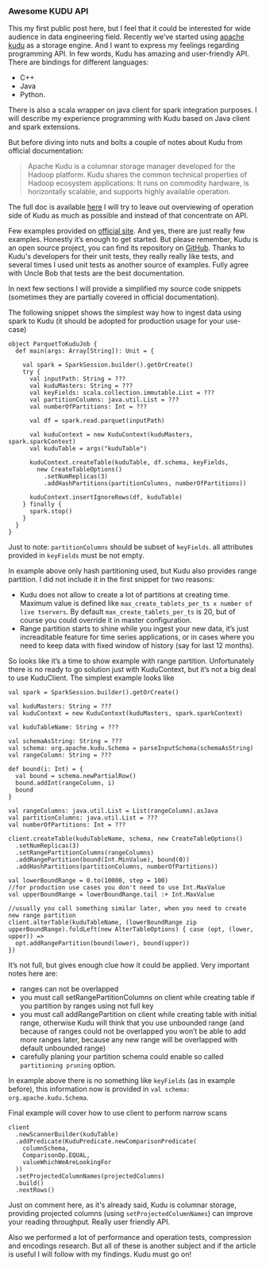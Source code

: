 ### Awesome KUDU API
This my first public post here, but I feel that it could be interested for wide audience in data engineering field.
Recently we’ve started using [apache kudu](https://kudu.apache.org) as a storage engine. And I want to express my feelings regarding programming API.
In few words, Kudu has amazing and user-friendly API. There are bindings for different languages:
* C++
* Java
* Python.

There is also a scala wrapper on java client for spark integration purposes.
I will describe my experience programming with Kudu based on Java client and spark extensions.
 
But before diving into nuts and bolts a couple of notes about Kudu from official documentation:
> Apache Kudu is a columnar storage manager developed for the Hadoop platform. Kudu shares the common technical properties of Hadoop ecosystem applications: It runs on commodity hardware, is horizontally scalable, and supports highly available operation.

The full doc is available [here](https://www.cloudera.com/documentation/kudu/latest/PDF/cloudera-kudu.pdf)
I will try to leave out overviewing of operation side of Kudu as much as possible and instead of that concentrate on API.

Few examples provided on [official site](https://kudu.apache.org/docs/developing.html#_working_examples).
And yes, there are just really few examples. Honestly it’s enough to get started. But please remember, Kudu is an open source project, you can find its repository on [GitHub](https://github.com/apache/kudu). Thanks to Kudu's developers for their unit tests, they really really like tests, and several times I used unit tests as another source of examples. Fully agree with Uncle Bob that tests are the best documentation.

In next few sections I will provide a simplified my source code snippets (sometimes they are partially covered in official documentation).

The following snippet shows the simplest way how to ingest data using spark to Kudu (it should be adopted for production usage for your use-case)

    object ParquetToKuduJob {
      def main(args: Array[String]): Unit = {
    
        val spark = SparkSession.builder().getOrCreate()
        try {
          val inputPath: String = ???
          val kuduMasters: String = ???
          val keyFields: scala.collection.immutable.List = ???
          val partitionColumns: java.util.List = ???
          val numberOfPartitions: Int = ???
    
          val df = spark.read.parquet(inputPath)
    
          val kuduContext = new KuduContext(kuduMasters, spark.sparkContext)
          val kuduTable = args("kuduTable")
    
          kuduContext.createTable(kuduTable, df.schema, keyFields,
            new CreateTableOptions()
              .setNumReplicas(3)
              .addHashPartitions(partitionColumns, numberOfPartitions))
    
          kuduContext.insertIgnoreRows(df, kuduTable)
        } finally {
          spark.stop()
        }
      }
    }

Just to note:
`partitionColumns` should be subset of `keyFields`.
all attributes provided in `keyFields` must be not empty.

In example above only hash partitioning used, but Kudu also provides range partition. I did not include it in the first snippet for two reasons:
* Kudu does not allow to create a lot of partitions at creating time. Maximum value is defined like `max_create_tablets_per_ts x number of live tservers`. By default `max_create_tablets_per_ts` is 20, but of course you could override it in master configuration.
* Range partition starts to shine while you ingest your new data, it’s just increaditable feature for time series applications, or in cases where you need to keep data with fixed window of history (say for last 12 months).

So looks like it’s a time to show example with range partition. Unfortunately there is no ready to go solution just with KuduContext, but it’s not a big deal to use KuduClient. The simplest example looks like

    val spark = SparkSession.builder().getOrCreate()
    
    val kuduMasters: String = ???
    val kuduContext = new KuduContext(kuduMasters, spark.sparkContext)
    
    val kuduTableName: String = ???
    
    val schemaAsString: String = ???
    val schema: org.apache.kudu.Schema = parseInputSchema(schemaAsString)
    val rangeColumn: String = ???
    
    def bound(i: Int) = {
      val bound = schema.newPartialRow()
      bound.addInt(rangeColumn, i)
      bound
    }
    
    val rangeColumns: java.util.List = List(rangeColumn).asJava
    val partitionColumns: java.util.List = ???
    val numberOfPartitions: Int = ???
    
    client.createTable(kuduTableName, schema, new CreateTableOptions()
      .setNumReplicas(3)
      .setRangePartitionColumns(rangeColumns)
      .addRangePartition(bound(Int.MinValue), bound(0))
      .addHashPartitions(partitionColumns, numberOfPartitions))
    
    val lowerBoundRange = 0.to(10000, step = 100)
    //for production use cases you don't need to use Int.MaxValue
    val upperBoundRange = lowerBoundRange.tail :+ Int.MaxValue
    
    //usually you call something similar later, when you need to create new range partition
    client.alterTable(kuduTableName, (lowerBoundRange zip upperBoundRange).foldLeft(new AlterTableOptions) { case (opt, (lower, upper)) =>
      opt.addRangePartition(bound(lower), bound(upper))
    })

It’s not full, but gives enough clue how it could be applied.
Very important notes here are:
* ranges can not be overlapped
* you must call setRangePartitionColumns on client while creating table if you partition by ranges using not full key
* you must call addRangePartition on client while creating table with initial range, otherwise Kudu will think that you use unbounded range (and because of ranges could not be overlapped you won’t be able to add more ranges later, because any new range will be overlapped with default unbounded range)
* carefully planing your partition schema could enable so called `partitioning pruning` option. 

In example above there is no something like `keyFields` (as in example before), this information now is provided in `val schema: org.apache.kudu.Schema`.

Final example will cover how to use client to perform narrow scans

    client
      .newScannerBuilder(kuduTable)
      .addPredicate(KuduPredicate.newComparisonPredicate(
        columnSchema,
        ComparisonOp.EQUAL,
        valueWhichWeAreLookingFor
      ))
      .setProjectedColumnNames(projectedColumns)
      .build()
      .nextRows()

Just on comment here, as it's already said, Kudu is columnar storage, providing projected columns (using `setProjectedColumnNames`) can improve your reading throughput.
Really user friendly API.

Also we performed a lot of performance and operation tests, compression and encodings research.
But all of these is another subject and if the article is useful I will follow with my findings.
Kudu must go on!
